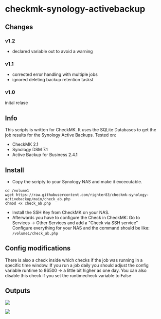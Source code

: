 # checkmk-synology-activebackup

## Changes

### v1.2
- declared variable out to avoid a warning
  
### v1.1 
- corrected error handling with multiple jobs
- ignored deleting backup retention taskst

### v1.0
inital relase

## Info

This scripts is written for CheckMK.
It uses the SQLite Databases to get the job results for the Synology Active Backups.
Tested on:
- CheckMK 2.1
- Synology DSM 7.1
- Active Backup for Business 2.4.1

## Install
* Copy the scripty to your Synology NAS and make it excecutable.
```
cd /volume1
wget https://raw.githubusercontent.com/righter83/checkmk-synology-activebackup/main/check_ab.php
chmod +x check_ab.php
```
* Install the SSH Key from CheckMK on your NAS.
* Afterwards you have to configure the Check in CheckMK:
Go to Services -> Other Services and add a "Check via SSH service"
Configure everything for your NAS and the command should be like:
```/volume1/check_ab.php```

## Config modifications
There is also a check inside which checks if the job was running in a specific time window.
If you run a job daily you should adjust the config variable runtime to 86500 -> a little bit higher as one day.
You can also disable this check if you set the runtimecheck variable to False

## Outputs
![](https://github.com/righter83/checkmk-synology-activebackup/raw/main/images/ok.png)

![](https://github.com/righter83/checkmk-synology-activebackup/raw/main/images/error.png)



